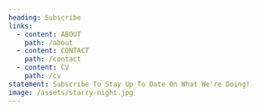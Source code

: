 ```yaml
---
heading: Subscribe
links:
  - content: ABOUT
    path: /about
  - content: CONTACT
    path: /contact
  - content: CV
    path: /cv
statement: Subscribe To Stay Up To Date On What We're Doing!
image: /assets/starry-night.jpg
---
```

